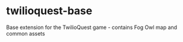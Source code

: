 # twilioquest-base
Base extension for the TwilioQuest game - contains Fog Owl map and common assets

